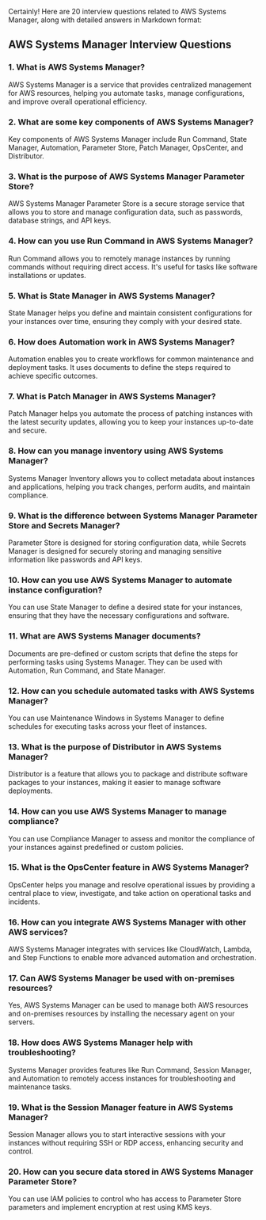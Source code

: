 
Certainly! Here are 20 interview questions related to AWS Systems Manager, along with detailed answers in Markdown format:

## AWS Systems Manager Interview Questions

### 1. What is AWS Systems Manager?
AWS Systems Manager is a service that provides centralized management for AWS resources, helping you automate tasks, manage configurations, and improve overall operational efficiency.

### 2. What are some key components of AWS Systems Manager?
Key components of AWS Systems Manager include Run Command, State Manager, Automation, Parameter Store, Patch Manager, OpsCenter, and Distributor.

### 3. What is the purpose of AWS Systems Manager Parameter Store?
AWS Systems Manager Parameter Store is a secure storage service that allows you to store and manage configuration data, such as passwords, database strings, and API keys.

### 4. How can you use Run Command in AWS Systems Manager?
Run Command allows you to remotely manage instances by running commands without requiring direct access. It's useful for tasks like software installations or updates.

### 5. What is State Manager in AWS Systems Manager?
State Manager helps you define and maintain consistent configurations for your instances over time, ensuring they comply with your desired state.

### 6. How does Automation work in AWS Systems Manager?
Automation enables you to create workflows for common maintenance and deployment tasks. It uses documents to define the steps required to achieve specific outcomes.

### 7. What is Patch Manager in AWS Systems Manager?
Patch Manager helps you automate the process of patching instances with the latest security updates, allowing you to keep your instances up-to-date and secure.

### 8. How can you manage inventory using AWS Systems Manager?
Systems Manager Inventory allows you to collect metadata about instances and applications, helping you track changes, perform audits, and maintain compliance.

### 9. What is the difference between Systems Manager Parameter Store and Secrets Manager?
Parameter Store is designed for storing configuration data, while Secrets Manager is designed for securely storing and managing sensitive information like passwords and API keys.

### 10. How can you use AWS Systems Manager to automate instance configuration?
You can use State Manager to define a desired state for your instances, ensuring that they have the necessary configurations and software.

### 11. What are AWS Systems Manager documents?
Documents are pre-defined or custom scripts that define the steps for performing tasks using Systems Manager. They can be used with Automation, Run Command, and State Manager.

### 12. How can you schedule automated tasks with AWS Systems Manager?
You can use Maintenance Windows in Systems Manager to define schedules for executing tasks across your fleet of instances.

### 13. What is the purpose of Distributor in AWS Systems Manager?
Distributor is a feature that allows you to package and distribute software packages to your instances, making it easier to manage software deployments.

### 14. How can you use AWS Systems Manager to manage compliance?
You can use Compliance Manager to assess and monitor the compliance of your instances against predefined or custom policies.

### 15. What is the OpsCenter feature in AWS Systems Manager?
OpsCenter helps you manage and resolve operational issues by providing a central place to view, investigate, and take action on operational tasks and incidents.

### 16. How can you integrate AWS Systems Manager with other AWS services?
AWS Systems Manager integrates with services like CloudWatch, Lambda, and Step Functions to enable more advanced automation and orchestration.

### 17. Can AWS Systems Manager be used with on-premises resources?
Yes, AWS Systems Manager can be used to manage both AWS resources and on-premises resources by installing the necessary agent on your servers.

### 18. How does AWS Systems Manager help with troubleshooting?
Systems Manager provides features like Run Command, Session Manager, and Automation to remotely access instances for troubleshooting and maintenance tasks.

### 19. What is the Session Manager feature in AWS Systems Manager?
Session Manager allows you to start interactive sessions with your instances without requiring SSH or RDP access, enhancing security and control.

### 20. How can you secure data stored in AWS Systems Manager Parameter Store?
You can use IAM policies to control who has access to Parameter Store parameters and implement encryption at rest using KMS keys.
